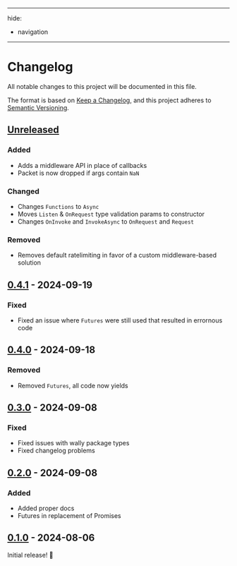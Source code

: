 * * *

hide:

- navigation

* * *

# Changelog

All notable changes to this project will be documented in this file.

The format is based on [Keep a Changelog](https://keepachangelog.com/en/1.1.0/),
and this project adheres to [Semantic Versioning](https://semver.org/spec/v2.0.0.html).

## [Unreleased]

### Added

- Adds a middleware API in place of callbacks
- Packet is now dropped if args contain `NaN`

### Changed

- Changes `Functions` to `Async`
- Moves `Listen` & `OnRequest` type validation params to constructor
- Changes `OnInvoke` and `InvokeAsync` to `OnRequest` and `Request`

### Removed

- Removes default ratelimiting in favor of a custom middleware-based solution

## [0.4.1] - 2024-09-19

### Fixed

- Fixed an issue where `Futures` were still used that resulted in errornous code

## [0.4.0] - 2024-09-18

### Removed

- Removed `Futures`, all code now yields

## [0.3.0] - 2024-09-08

### Fixed

- Fixed issues with wally package types
- Fixed changelog problems

## [0.2.0] - 2024-09-08

### Added

- Added proper docs
- Futures in replacement of Promises

## [0.1.0] - 2024-08-06

Initial release! 🥳

[unreleased]: https://github.com/luminlabsdev/net/compare/v0.4.1...HEAD
[0.4.1]: https://github.com/luminlabsdev/net/compare/v0.4.0...v0.4.1
[0.4.0]: https://github.com/luminlabsdev/net/compare/v0.3.0...v0.4.0
[0.3.0]: https://github.com/luminlabsdev/net/compare/v0.2.0...v0.3.0
[0.2.0]: https://github.com/luminlabsdev/net/compare/v0.1.0...v0.2.0
[0.1.0]: https://github.com/luminlabsdev/net/compare/54e6996b9825a91f9cc70fd2ccf9721db831df32...v0.1.0
